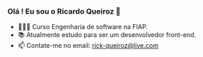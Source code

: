 ### Olá ! Eu sou o Ricardo Queiroz 👋

- 👨🏼‍🎓 Curso Engenharia de software na FIAP.
- 📚 Atualmente estudo para ser um desenvolvedor front-end.
- 📫 Contate-me no email: rick-queiroz@live.com

